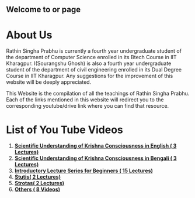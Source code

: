 ## Welcome to or page

# **About Us**

Rathin Singha Prabhu is currently a fourth year undergraduate student of the department of Computer Science enrolled in its Btech Course in IIT Kharagpur. I(Sourangshu Ghosh) is also a fourth year undergraduate student of the department of civil engineering enrolled in its Dual Degree Course in IIT Kharagpur. Any suggestions for the improvement of this website will be deeply appreciated.

This Website is the compilation of all the teachings of Rathin Singha Prabhu. Each of the links mentioned in this website will redirect you to the corresponding youtube/drive link where you can find that resource.

# **List of You Tube Videos**

1. **[Scientific Understanding of Krishna Consciousness in English ( 3 Lectures)](https://ChaitanyaMahaprabhu.github.io/English_Lecures)**
2. **[Scientific Understanding of Krishna Consciousness in Bengali ( 3 Lectures)](https://ChaitanyaMahaprabhu.github.io/Bengali_Lectures)**
3. **[Introductory Lecture Series for Beginners ( 15 Lectures)](https://ChaitanyaMahaprabhu.github.io/Begineer_Lecures)**
4. **[Stutis( 2 Lectures)](https://ChaitanyaMahaprabhu.github.io/Stutis)**
5. **[Strotas( 2 Lectures)](https://ChaitanyaMahaprabhu.github.io/Strotas)**
6. **[Others ( 8 Videos)](https://ChaitanyaMahaprabhu.github.io/Others)**

